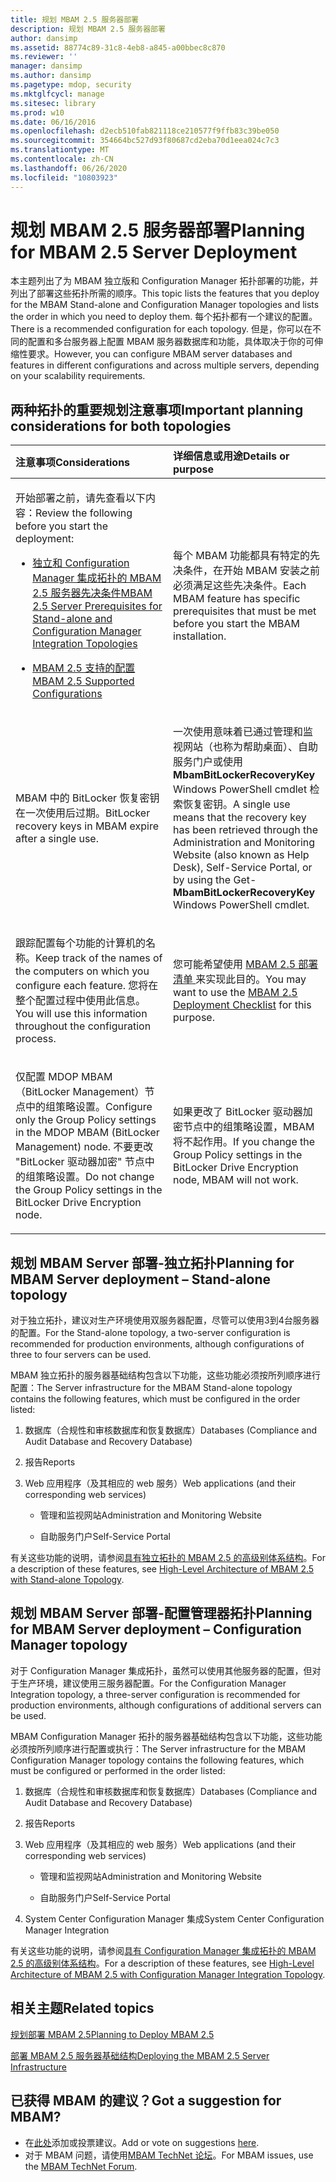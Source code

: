 ```yaml
---
title: 规划 MBAM 2.5 服务器部署
description: 规划 MBAM 2.5 服务器部署
author: dansimp
ms.assetid: 88774c89-31c8-4eb8-a845-a00bbec8c870
ms.reviewer: ''
manager: dansimp
ms.author: dansimp
ms.pagetype: mdop, security
ms.mktglfcycl: manage
ms.sitesec: library
ms.prod: w10
ms.date: 06/16/2016
ms.openlocfilehash: d2ecb510fab821118ce210577f9ffb83c39be050
ms.sourcegitcommit: 354664bc527d93f80687cd2eba70d1eea024c7c3
ms.translationtype: MT
ms.contentlocale: zh-CN
ms.lasthandoff: 06/26/2020
ms.locfileid: "10803923"
---
```

# <span data-ttu-id="4e968-103">规划 MBAM 2.5 服务器部署</span><span class="sxs-lookup"><span data-stu-id="4e968-103">Planning for MBAM 2.5 Server Deployment</span></span>


<span data-ttu-id="4e968-104">本主题列出了为 MBAM 独立版和 Configuration Manager 拓扑部署的功能，并列出了部署这些拓扑所需的顺序。</span><span class="sxs-lookup"><span data-stu-id="4e968-104">This topic lists the features that you deploy for the MBAM Stand-alone and Configuration Manager topologies and lists the order in which you need to deploy them.</span></span> <span data-ttu-id="4e968-105">每个拓扑都有一个建议的配置。</span><span class="sxs-lookup"><span data-stu-id="4e968-105">There is a recommended configuration for each topology.</span></span> <span data-ttu-id="4e968-106">但是，你可以在不同的配置和多台服务器上配置 MBAM 服务器数据库和功能，具体取决于你的可伸缩性要求。</span><span class="sxs-lookup"><span data-stu-id="4e968-106">However, you can configure MBAM server databases and features in different configurations and across multiple servers, depending on your scalability requirements.</span></span>

## <span data-ttu-id="4e968-107">两种拓扑的重要规划注意事项</span><span class="sxs-lookup"><span data-stu-id="4e968-107">Important planning considerations for both topologies</span></span>


<table>
<colgroup>
<col width="50%" />
<col width="50%" />
</colgroup>
<thead>
<tr class="header">
<th align="left"><span data-ttu-id="4e968-108">注意事项</span><span class="sxs-lookup"><span data-stu-id="4e968-108">Considerations</span></span></th>
<th align="left"><span data-ttu-id="4e968-109">详细信息或用途</span><span class="sxs-lookup"><span data-stu-id="4e968-109">Details or purpose</span></span></th>
</tr>
</thead>
<tbody>
<tr class="odd">
<td align="left"><p><span data-ttu-id="4e968-110">开始部署之前，请先查看以下内容：</span><span class="sxs-lookup"><span data-stu-id="4e968-110">Review the following before you start the deployment:</span></span></p>
<ul>
<li><p><a href="mbam-25-server-prerequisites-for-stand-alone-and-configuration-manager-integration-topologies.md" data-raw-source="[MBAM 2.5 Server Prerequisites for Stand-alone and Configuration Manager Integration Topologies](mbam-25-server-prerequisites-for-stand-alone-and-configuration-manager-integration-topologies.md)"><span data-ttu-id="4e968-111">独立和 Configuration Manager 集成拓扑的 MBAM 2.5 服务器先决条件</span><span class="sxs-lookup"><span data-stu-id="4e968-111">MBAM 2.5 Server Prerequisites for Stand-alone and Configuration Manager Integration Topologies</span></span></a></p></li>
<li><p><a href="mbam-25-supported-configurations.md" data-raw-source="[MBAM 2.5 Supported Configurations](mbam-25-supported-configurations.md)"><span data-ttu-id="4e968-112">MBAM 2.5 支持的配置</span><span class="sxs-lookup"><span data-stu-id="4e968-112">MBAM 2.5 Supported Configurations</span></span></a></p></li>
</ul></td>
<td align="left"><p><span data-ttu-id="4e968-113">每个 MBAM 功能都具有特定的先决条件，在开始 MBAM 安装之前必须满足这些先决条件。</span><span class="sxs-lookup"><span data-stu-id="4e968-113">Each MBAM feature has specific prerequisites that must be met before you start the MBAM installation.</span></span></p></td>
</tr>
<tr class="even">
<td align="left"><p><span data-ttu-id="4e968-114">MBAM 中的 BitLocker 恢复密钥在一次使用后过期。</span><span class="sxs-lookup"><span data-stu-id="4e968-114">BitLocker recovery keys in MBAM expire after a single use.</span></span></p></td>
<td align="left"><p><span data-ttu-id="4e968-115">一次使用意味着已通过管理和监视网站（也称为帮助桌面）、自助服务门户或使用 <strong> MbamBitLockerRecoveryKey </strong> Windows PowerShell cmdlet 检索恢复密钥。</span><span class="sxs-lookup"><span data-stu-id="4e968-115">A single use means that the recovery key has been retrieved through the Administration and Monitoring Website (also known as Help Desk), Self-Service Portal, or by using the Get-<strong>MbamBitLockerRecoveryKey</strong> Windows PowerShell cmdlet.</span></span></p></td>
</tr>
<tr class="odd">
<td align="left"><p><span data-ttu-id="4e968-116">跟踪配置每个功能的计算机的名称。</span><span class="sxs-lookup"><span data-stu-id="4e968-116">Keep track of the names of the computers on which you configure each feature.</span></span> <span data-ttu-id="4e968-117">您将在整个配置过程中使用此信息。</span><span class="sxs-lookup"><span data-stu-id="4e968-117">You will use this information throughout the configuration process.</span></span></p></td>
<td align="left"><p><span data-ttu-id="4e968-118">您可能希望使用 <a href="mbam-25-deployment-checklist.md" data-raw-source="[MBAM 2.5 Deployment Checklist](mbam-25-deployment-checklist.md)"> MBAM 2.5 部署清单 </a> 来实现此目的。</span><span class="sxs-lookup"><span data-stu-id="4e968-118">You may want to use the <a href="mbam-25-deployment-checklist.md" data-raw-source="[MBAM 2.5 Deployment Checklist](mbam-25-deployment-checklist.md)">MBAM 2.5 Deployment Checklist</a> for this purpose.</span></span></p></td>
</tr>
<tr class="even">
<td align="left"><p><span data-ttu-id="4e968-119">仅配置 MDOP MBAM （BitLocker Management）节点中的组策略设置。</span><span class="sxs-lookup"><span data-stu-id="4e968-119">Configure only the Group Policy settings in the MDOP MBAM (BitLocker Management) node.</span></span> <span data-ttu-id="4e968-120">不要更改 "BitLocker 驱动器加密" 节点中的组策略设置。</span><span class="sxs-lookup"><span data-stu-id="4e968-120">Do not change the Group Policy settings in the BitLocker Drive Encryption node.</span></span></p></td>
<td align="left"><p><span data-ttu-id="4e968-121">如果更改了 BitLocker 驱动器加密节点中的组策略设置，MBAM 将不起作用。</span><span class="sxs-lookup"><span data-stu-id="4e968-121">If you change the Group Policy settings in the BitLocker Drive Encryption node, MBAM will not work.</span></span></p></td>
</tr>
</tbody>
</table>

 

## <a href="" id="planning-for-mbam-server-deployment---stand-alone-topology"></a><span data-ttu-id="4e968-122">规划 MBAM Server 部署-独立拓扑</span><span class="sxs-lookup"><span data-stu-id="4e968-122">Planning for MBAM Server deployment – Stand-alone topology</span></span>


<span data-ttu-id="4e968-123">对于独立拓扑，建议对生产环境使用双服务器配置，尽管可以使用3到4台服务器的配置。</span><span class="sxs-lookup"><span data-stu-id="4e968-123">For the Stand-alone topology, a two-server configuration is recommended for production environments, although configurations of three to four servers can be used.</span></span>

<span data-ttu-id="4e968-124">MBAM 独立拓扑的服务器基础结构包含以下功能，这些功能必须按所列顺序进行配置：</span><span class="sxs-lookup"><span data-stu-id="4e968-124">The Server infrastructure for the MBAM Stand-alone topology contains the following features, which must be configured in the order listed:</span></span>

1.  <span data-ttu-id="4e968-125">数据库（合规性和审核数据库和恢复数据库）</span><span class="sxs-lookup"><span data-stu-id="4e968-125">Databases (Compliance and Audit Database and Recovery Database)</span></span>

2.  <span data-ttu-id="4e968-126">报告</span><span class="sxs-lookup"><span data-stu-id="4e968-126">Reports</span></span>

3.  <span data-ttu-id="4e968-127">Web 应用程序（及其相应的 web 服务）</span><span class="sxs-lookup"><span data-stu-id="4e968-127">Web applications (and their corresponding web services)</span></span>

    -   <span data-ttu-id="4e968-128">管理和监视网站</span><span class="sxs-lookup"><span data-stu-id="4e968-128">Administration and Monitoring Website</span></span>

    -   <span data-ttu-id="4e968-129">自助服务门户</span><span class="sxs-lookup"><span data-stu-id="4e968-129">Self-Service Portal</span></span>

<span data-ttu-id="4e968-130">有关这些功能的说明，请参阅[具有独立拓扑的 MBAM 2.5 的高级别体系结构](high-level-architecture-of-mbam-25-with-stand-alone-topology.md)。</span><span class="sxs-lookup"><span data-stu-id="4e968-130">For a description of these features, see [High-Level Architecture of MBAM 2.5 with Stand-alone Topology](high-level-architecture-of-mbam-25-with-stand-alone-topology.md).</span></span>

## <a href="" id="planning-for-mbam-server-deployment---configuration-manager-topology"></a><span data-ttu-id="4e968-131">规划 MBAM Server 部署-配置管理器拓扑</span><span class="sxs-lookup"><span data-stu-id="4e968-131">Planning for MBAM Server deployment – Configuration Manager topology</span></span>


<span data-ttu-id="4e968-132">对于 Configuration Manager 集成拓扑，虽然可以使用其他服务器的配置，但对于生产环境，建议使用三服务器配置。</span><span class="sxs-lookup"><span data-stu-id="4e968-132">For the Configuration Manager Integration topology, a three-server configuration is recommended for production environments, although configurations of additional servers can be used.</span></span>

<span data-ttu-id="4e968-133">MBAM Configuration Manager 拓扑的服务器基础结构包含以下功能，这些功能必须按所列顺序进行配置或执行：</span><span class="sxs-lookup"><span data-stu-id="4e968-133">The Server infrastructure for the MBAM Configuration Manager topology contains the following features, which must be configured or performed in the order listed:</span></span>

1.  <span data-ttu-id="4e968-134">数据库（合规性和审核数据库和恢复数据库）</span><span class="sxs-lookup"><span data-stu-id="4e968-134">Databases (Compliance and Audit Database and Recovery Database)</span></span>

2.  <span data-ttu-id="4e968-135">报告</span><span class="sxs-lookup"><span data-stu-id="4e968-135">Reports</span></span>

3.  <span data-ttu-id="4e968-136">Web 应用程序（及其相应的 web 服务）</span><span class="sxs-lookup"><span data-stu-id="4e968-136">Web applications (and their corresponding web services)</span></span>

    -   <span data-ttu-id="4e968-137">管理和监视网站</span><span class="sxs-lookup"><span data-stu-id="4e968-137">Administration and Monitoring Website</span></span>

    -   <span data-ttu-id="4e968-138">自助服务门户</span><span class="sxs-lookup"><span data-stu-id="4e968-138">Self-Service Portal</span></span>

4.  <span data-ttu-id="4e968-139">System Center Configuration Manager 集成</span><span class="sxs-lookup"><span data-stu-id="4e968-139">System Center Configuration Manager Integration</span></span>

<span data-ttu-id="4e968-140">有关这些功能的说明，请参阅[具有 Configuration Manager 集成拓扑的 MBAM 2.5 的高级别体系结构](high-level-architecture-of-mbam-25-with-configuration-manager-integration-topology.md)。</span><span class="sxs-lookup"><span data-stu-id="4e968-140">For a description of these features, see [High-Level Architecture of MBAM 2.5 with Configuration Manager Integration Topology](high-level-architecture-of-mbam-25-with-configuration-manager-integration-topology.md).</span></span>



## <span data-ttu-id="4e968-141">相关主题</span><span class="sxs-lookup"><span data-stu-id="4e968-141">Related topics</span></span>


[<span data-ttu-id="4e968-142">规划部署 MBAM 2.5</span><span class="sxs-lookup"><span data-stu-id="4e968-142">Planning to Deploy MBAM 2.5</span></span>](planning-to-deploy-mbam-25.md)

[<span data-ttu-id="4e968-143">部署 MBAM 2.5 服务器基础结构</span><span class="sxs-lookup"><span data-stu-id="4e968-143">Deploying the MBAM 2.5 Server Infrastructure</span></span>](deploying-the-mbam-25-server-infrastructure.md)

 

## <span data-ttu-id="4e968-144">已获得 MBAM 的建议？</span><span class="sxs-lookup"><span data-stu-id="4e968-144">Got a suggestion for MBAM?</span></span>
- <span data-ttu-id="4e968-145">在[此处](http://mbam.uservoice.com/forums/268571-microsoft-bitlocker-administration-and-monitoring)添加或投票建议。</span><span class="sxs-lookup"><span data-stu-id="4e968-145">Add or vote on suggestions [here](http://mbam.uservoice.com/forums/268571-microsoft-bitlocker-administration-and-monitoring).</span></span> 
- <span data-ttu-id="4e968-146">对于 MBAM 问题，请使用[MBAM TechNet 论坛](https://social.technet.microsoft.com/Forums/home?forum=mdopmbam)。</span><span class="sxs-lookup"><span data-stu-id="4e968-146">For MBAM issues, use the [MBAM TechNet Forum](https://social.technet.microsoft.com/Forums/home?forum=mdopmbam).</span></span> 





